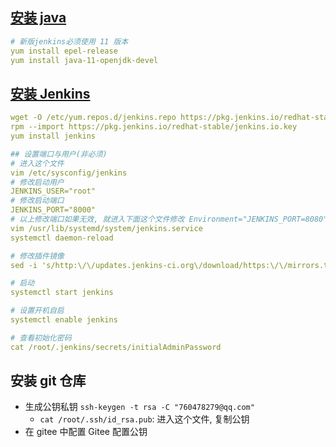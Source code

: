 ## [安装 java](https://www.oracle.com/java/technologies/javase/jdk11-archive-downloads.html)

```yml
# 新版jenkins必须使用 11 版本
yum install epel-release
yum install java-11-openjdk-devel
```

## [安装 Jenkins](https://pkg.jenkins.io/redhat-stable/)

```yml
wget -O /etc/yum.repos.d/jenkins.repo https://pkg.jenkins.io/redhat-stable/jenkins.repo --no-check-certificate
rpm --import https://pkg.jenkins.io/redhat-stable/jenkins.io.key
yum install jenkins

## 设置端口与用户(非必须)
# 进入这个文件
vim /etc/sysconfig/jenkins
# 修改启动用户
JENKINS_USER="root"
# 修改启动端口
JENKINS_PORT="8000"
# 以上修改端口如果无效, 就进入下面这个文件修改 Environment="JENKINS_PORT=8080" 这个部分, 然后更新配置
vim /usr/lib/systemd/system/jenkins.service
systemctl daemon-reload

# 修改插件镜像
sed -i 's/http:\/\/updates.jenkins-ci.org\/download/https:\/\/mirrors.tuna.tsinghua.edu.cn\/jenkins/g' /var/lib/jenkins/updates/default.json && sed -i 's/http:\/\/www.google.com/https:\/\/www.baidu.com/g' /var/lib/jenkins/updates/default.json

# 启动
systemctl start jenkins

# 设置开机自启
systemctl enable jenkins

# 查看初始化密码
cat /root/.jenkins/secrets/initialAdminPassword
```

## 安装 git 仓库

- 生成公钥私钥 `ssh-keygen -t rsa -C "760478279@qq.com"`
  - `cat /root/.ssh/id_rsa.pub`: 进入这个文件, 复制公钥
- 在 gitee 中配置 Gitee 配置公钥
